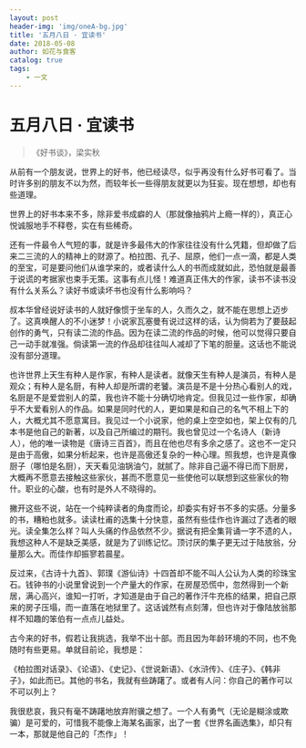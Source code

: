 ```yaml
---
layout: post
header-img: 'img/oneA-bg.jpg'
title: '五月八日 · 宜读书'
date: 2018-05-08
author: 如花与食客
catalog: true
tags:
    - 一文
---
```

# 五月八日 · 宜读书
>《好书谈》，梁实秋

从前有一个朋友说，世界上的好书，他已经读尽，似乎再没有什么好书可看了。当时许多别的朋友不以为然，而较年长一些得朋友就更以为狂妄。现在想想，却也有些道理。

世界上的好书本来不多，除非爱书成癖的人（那就像抽鸦片上瘾一样的），真正心悦诚服地手不释卷，实在有些稀奇。

还有一件最令人气短的事，就是许多最伟大的作家往往没有什么凭籍，但却做了后来二三流的人的精神上的财源了。柏拉图、孔子、屈原，他们一点一滴，都是人类的至宝，可是要问他们从谁学来的，或者读什么人的书而成就如此，恐怕就是最善于说谎的考据家也束手无策。这事有点儿怪！难道真正伟大的作家，读书不读书没有什么关系么？读好书或读坏书也没有什么影响吗？

叔本华曾经说好读书的人就好像惯于坐车的人，久而久之，就不能在思想上迈步了。这真唤醒人的不小迷梦！小说家瓦塞曼有说过这样的话，认为倘若为了要鼓起创作的勇气，只有读二流的作品。因为在读二流的作品的时候，他可以觉得只要自己一动手就准强。倘读第一流的作品却往往叫人减却了下笔的胆量。这话也不能说没有部分道理。

也许世界上天生有种人是作家，有种人是读者。就像天生有种人是演员，有种人是观众；有种人是名厨，有种人却是所谓的老饕。演员是不是十分热心看别人的戏，名厨是不是爱尝别人的菜，我也许不能十分确切地肯定。但我见过一些作家，却确乎不大爱看别人的作品。如果是同时代的人，更如果是和自己的名气不相上下的人，大概尤其不愿意寓目。我见过一个小说家，他的桌上空空如也，架上仅有的几本书是他自己的新著，以及自己所编过的期刊。我也曾见过一个名诗人（新诗人），他的唯一读物是《唐诗三百首》，而且在他也尽有多余之感了。这也不一定只是由于高傲，如果分析起来，也许是高傲还复杂的一种心理。照我想，也许是真像厨子（哪怕是名厨），天天看见油锅油勺，就腻了。除非自己逼不得已而下厨房，大概再不愿意去接触这些家伙，甚而不愿意见一些使他可以联想到这些家伙的物什。职业的心酸，也有时是外人不晓得的。

撇开这些不说，站在一个纯粹读者的角度而论，却委实有好书不多的实感。分量多的书，糟粕也就多。读读杜甫的选集十分快意，虽然有些佳作也许漏过了选者的眼光。读全集怎么样？叫人头痛的作品依然不少。据说有把全集背诵一字不遗的人，我想这种人不是缺乏美感，就是为了训练记忆。顶讨厌的集子更无过于陆放翁，分量那么大。而佳作却振寥若晨星。

反过来，《古诗十九首》、郭璞《游仙诗》十四首却不能不叫人公认为人类的珍珠宝石。钱钟书的小说里曾说到一个产量大的作家，在房屋恐慌中，忽然得到一个新居，满心高兴，谁知一打听，才知道是由于自己的著作汗牛充栋的结果，把自己原来的房子压塌，而一直落在地狱里了。这话诚然有点刻薄，但也许对于像陆放翁那样不知趣的笨伯有一点点儿益处。

古今来的好书，假若让我挑选，我举不出十部。而且因为年龄环境的不同，也不免随时有些更易。单就目前论，我想是：

《柏拉图对话录》、《论语》、《史记》、《世说新语》、《水浒传》、《庄子》、《韩非子》，如此而已。其他的书名，我就有些踌躇了。或者有人问：你自己的著作可以不可以列上？

我很悲哀，我只有毫不踌躇地放弃附骥之想了。一个人有勇气（无论是糊涂或欺骗）是可爱的，可惜我不能像上海某名画家，出了一套《世界名画选集》，却只有一本，那就是他自己的「杰作」！